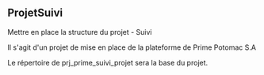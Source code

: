 ## ProjetSuivi

Mettre en place la structure du projet - Suivi

Il s'agit d'un projet de mise en place de la plateforme de Prime Potomac S.A

Le répertoire de prj_prime_suivi_projet sera la base du projet.
